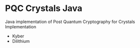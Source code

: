 # PQC Crystals Java

Java implementation of Post Quantum Cryptography for Crystals Implementation
 - Kyber
 - Dilithium
